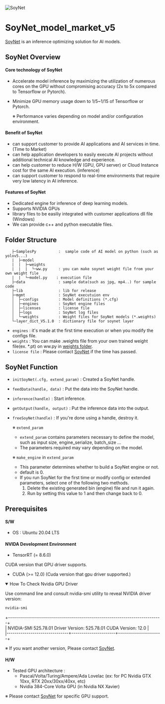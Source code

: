 ![SoyNet](https://user-images.githubusercontent.com/74886743/161455587-31dc85f4-d60c-4dd5-9612-113a9ac82c41.png)
# SoyNet_model_market_v5

[SoyNet](https://soynet.io/) is an inference optimizing solution for AI models.

## SoyNet Overview

#### Core technology of SoyNet

- Accelerate model inference by maximizing the utilization of numerous cores on the GPU without compromising accuracy (2x to 5x compared to Tensorflow or Pytorch).
- Minimize GPU memory usage down to 1/5~1/15 of Tensorflow or Pytorch.

   ※ Performance varies depending on model and/or configuration environment.
   
#### Benefit of SoyNet

- can support customer to provide AI applications and AI services in time. (Time to Market)
- can help application developers to easily execute AI projects without additional technical AI knowledge and experience.
- can help customer to reduce H/W (GPU, GPU server) or Cloud Instance cost for the same AI execution. (inference)
- can support customer to respond to real-time environments that require very low latency in AI inference.
   
#### Features of SoyNet

- Dedicated engine for inference of deep learning models.
- Supports NVIDIA GPUs
- library files to be easiliy integrated with customer applications dll file (Windows)
- We can provide c++ and python executable files.

## Folder Structure


```
   ├─SamplesPy          :  sample code of AI model on python (such as yolov5...)
   |  ├─model
   |  |  ├─weights      
   |  |  |  └─ww.py     : you can make soynet weight file from your own weight file
   |  |  └─model.py    : execution file
   ├─data               : sample data(such as jpg, mp4..) for sample code
   ├─lib                : lib for release
   ├─mgmt               : SoyNet executuion env
   │  ├─configs         : Model definitions (*.cfg)
   │  ├─engines         : SoyNet engine files
   │  ├─licenses        : license file
   │  ├─logs            : SoyNet log files
   │  └─weights         : Weight files for SoyNet models (*.weights)
   └─layer_dict_V5.1.0  : dictionary file for soynet layer
```
 - `engines` : it's made at the first time execution or when you modify the configs file.
 - `weights` : You can make .weights file from your own trained weight file(ex. *.pt) on ww.py in [weights folder](#folder-structure).
 - `license file` : Please contact [SoyNet](https://soynet.io/) if the time has passed.
 
 ## SoyNet Function
 - `initSoyNet(.cfg, extend_param)` : Created a SoyNet handle.
 - `feedData(handle, data)` : Put the data into the SoyNet handle.
 - `inference(handle)` : Start inference.
 - `getOutput(handle, output)` : Put the inference data into the output.
 - `freeSoyNet(handle)` : If you're done using a handle, destroy it.
 
    ※ `extend_param`
      - `extend_param` contains parameters necessary to define the model, such as input size, engine_serialize, batch_size ...
      - The parameters required may vary depending on the model.

   ※ `make_engine` in `extend_param`
      - This parameter determines whether to build a SoyNet engine or not.
      - default is 0.
      - If you run SoyNet for the first time or modify config or extended parameters, select one of the following two methods.
         1) Delete the existing generated bin (engine) file and run it again.
         2) Run by setting this value to 1 and then change back to 0.
         
         
## Prerequisites

#### S/W
 - OS : Ubuntu 20.04 LTS
 
#### NVIDA Development Environment
 
 - TensorRT (= 8.6.0)


CUDA version that GPU driver supports.
 - CUDA (>= 12.0) (Cuda version that gpu driver supported.)

 
 <details open>
<summary>How To Check Nvidia GPU Driver</summary>

Use command line and consult nvidia-smi utility to reveal NVIDIA driver version:
```cmd
nvidia-smi
```
+-----------------------------------------------------------------------------+
<br/>| NVIDIA-SMI 525.78.01    Driver Version: 525.78.01    CUDA Version: 12.0        |
<br/>|-------------------------------+----------------------+----------------------+


</details>

※ If you want another version, Please contact [SoyNet](https://soynet.io/).
    
#### H/W
 - Tested GPU architecture : 
   - Pascal/Volta/Turing/Ampere/Ada Lovelac (ex: for PC Nvidia GTX 10xx, RTX 20xx/30xx/40xx, etc)
   - Nvidia 384-Core Volta GPU (in Nvidia NX Xavier)
 
 
※ Please contact [SoyNet](https://soynet.io/) for specific GPU support.
    




